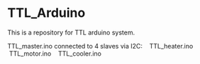 # TTL_Arduino
This is a repository for TTL arduino system.

TTL_master.ino connected to 4 slaves via I2C:
    TTL_heater.ino
    TTL_motor.ino
    TTL_cooler.ino
